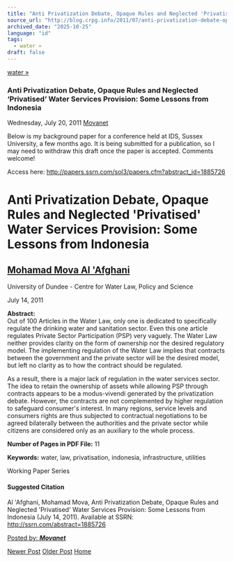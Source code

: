 ```yaml
---
title: "Anti Privatization Debate, Opaque Rules and Neglected 'Privatised' Water Services Provision: Some Lessons from Indonesia"
source_url: "http://blog.crpg.info/2011/07/anti-privatization-debate-opaque-rules.html"
archived_date: "2025-10-25"
language: "id"
tags:
  - water »
draft: false
---
```


[water »](http://blog.crpg.info/search/label/water)

###  Anti Privatization Debate, Opaque Rules and Neglected ‘Privatised’ Water Services Provision: Some Lessons from Indonesia 

Wednesday, July 20, 2011  [ Movanet ](https://www.blogger.com/profile/10356608562678830076 "author profile")

Below is my background paper for a conference held at IDS, Sussex University, a few months ago. It is being submitted for a publication, so I may need to withdraw this draft once the paper is accepted. Comments welcome!   
  


Access here: <http://papers.ssrn.com/sol3/papers.cfm?abstract_id=1885726>

#  Anti Privatization Debate, Opaque Rules and Neglected 'Privatised' Water Services Provision: Some Lessons from Indonesia

  
## [ Mohamad Mova Al 'Afghani ](http://papers.ssrn.com/sol3/cf_dev/AbsByAuth.cfm?per_id=580263 "View other papers by this author")  
University of Dundee - Centre for Water Law, Policy and Science  
  
  
July 14, 2011  
  
  
**Abstract:**   
Out of 100 Articles in the Water Law, only one is dedicated to specifically regulate the drinking water and sanitation sector. Even this one article regulates Private Sector Participation (PSP) very vaguely. The Water Law neither provides clarity on the form of ownership nor the desired regulatory model. The implementing regulation of the Water Law implies that contracts between the government and the private sector will be the desired model, but left no clarity as to how the contract should be regulated.  
  
As a result, there is a major lack of regulation in the water services sector. The idea to retain the ownership of assets while allowing PSP through contracts appears to be a modus-vivendi generated by the privatization debate. However, the contracts are not complemented by higher regulation to safeguard consumer's interest. In many regions, service levels and consumers rights are thus subjected to contractual negotiations to be agreed bilaterally between the authorities and the private sector while citizens are considered only as an auxiliary to the whole process.

**Number of Pages in PDF File:** 11

**Keywords:** water, law, privatisation, indonesia, infrastructure, utilities

Working Paper Series

  


####  Suggested Citation

Al 'Afghani, Mohamad Mova, Anti Privatization Debate, Opaque Rules and Neglected 'Privatised' Water Services Provision: Some Lessons from Indonesia (July 14, 2011). Available at SSRN: <http://ssrn.com/abstract=1885726>

[ Posted by: _**Movanet**_ ](https://www.blogger.com/profile/10356608562678830076 "author profile")

[ ](https://www.blogger.com/email-post/1800407982648215581/516769647018838710 "Email Post") [ ](https://www.blogger.com/post-edit.g?blogID=1800407982648215581&postID=516769647018838710&from=pencil "Edit Post")

[Newer Post](http://blog.crpg.info/2011/11/international-water-law-scholarship.html "Newer Post") [Older Post](http://blog.crpg.info/2011/07/information-materials-on-human-right-to.html "Older Post") [Home](http://blog.crpg.info/)
